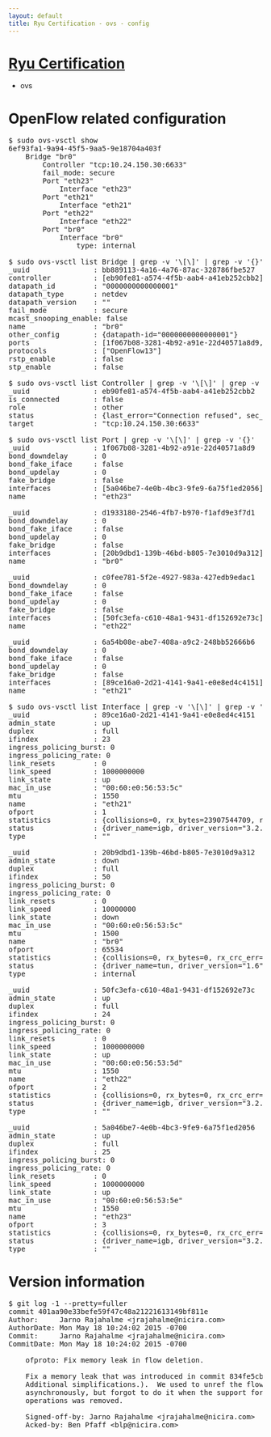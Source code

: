 ```yaml
---
layout: default
title: Ryu Certification - ovs - config
---
```

# [Ryu Certification](http://osrg.github.io/ryu/certification.html)
* ovs 

# OpenFlow related configuration
<pre>
$ sudo ovs-vsctl show
6ef93fa1-9a94-45f5-9aa5-9e18704a403f
    Bridge "br0"
        Controller "tcp:10.24.150.30:6633"
        fail_mode: secure
        Port "eth23"
            Interface "eth23"
        Port "eth21"
            Interface "eth21"
        Port "eth22"
            Interface "eth22"
        Port "br0"
            Interface "br0"
                type: internal

$ sudo ovs-vsctl list Bridge | grep -v '\[\]' | grep -v '{}'
_uuid               : bb889113-4a16-4a76-87ac-328786fbe527
controller          : [eb90fe81-a574-4f5b-aab4-a41eb252cbb2]
datapath_id         : "0000000000000001"
datapath_type       : netdev
datapath_version    : "<built-in>"
fail_mode           : secure
mcast_snooping_enable: false
name                : "br0"
other_config        : {datapath-id="0000000000000001"}
ports               : [1f067b08-3281-4b92-a91e-22d40571a8d9, 6a54b08e-abe7-408a-a9c2-248bb52666b6, c0fee781-5f2e-4927-983a-427edb9edac1, d1933180-2546-4fb7-b970-f1afd9e3f7d1]
protocols           : ["OpenFlow13"]
rstp_enable         : false
stp_enable          : false

$ sudo ovs-vsctl list Controller | grep -v '\[\]' | grep -v '{}'
_uuid               : eb90fe81-a574-4f5b-aab4-a41eb252cbb2
is_connected        : false
role                : other
status              : {last_error="Connection refused", sec_since_connect="677", sec_since_disconnect="2", state=BACKOFF}
target              : "tcp:10.24.150.30:6633"

$ sudo ovs-vsctl list Port | grep -v '\[\]' | grep -v '{}'
_uuid               : 1f067b08-3281-4b92-a91e-22d40571a8d9
bond_downdelay      : 0
bond_fake_iface     : false
bond_updelay        : 0
fake_bridge         : false
interfaces          : [5a046be7-4e0b-4bc3-9fe9-6a75f1ed2056]
name                : "eth23"

_uuid               : d1933180-2546-4fb7-b970-f1afd9e3f7d1
bond_downdelay      : 0
bond_fake_iface     : false
bond_updelay        : 0
fake_bridge         : false
interfaces          : [20b9dbd1-139b-46bd-b805-7e3010d9a312]
name                : "br0"

_uuid               : c0fee781-5f2e-4927-983a-427edb9edac1
bond_downdelay      : 0
bond_fake_iface     : false
bond_updelay        : 0
fake_bridge         : false
interfaces          : [50fc3efa-c610-48a1-9431-df152692e73c]
name                : "eth22"

_uuid               : 6a54b08e-abe7-408a-a9c2-248bb52666b6
bond_downdelay      : 0
bond_fake_iface     : false
bond_updelay        : 0
fake_bridge         : false
interfaces          : [89ce16a0-2d21-4141-9a41-e0e8ed4c4151]
name                : "eth21"

$ sudo ovs-vsctl list Interface | grep -v '\[\]' | grep -v '{}'
_uuid               : 89ce16a0-2d21-4141-9a41-e0e8ed4c4151
admin_state         : up
duplex              : full
ifindex             : 23
ingress_policing_burst: 0
ingress_policing_rate: 0
link_resets         : 0
link_speed          : 1000000000
link_state          : up
mac_in_use          : "00:60:e0:56:53:5c"
mtu                 : 1550
name                : "eth21"
ofport              : 1
statistics          : {collisions=0, rx_bytes=23907544709, rx_crc_err=0, rx_dropped=0, rx_errors=0, rx_frame_err=0, rx_over_err=0, rx_packets=15947709, tx_bytes=0, tx_dropped=0, tx_errors=0, tx_packets=0}
status              : {driver_name=igb, driver_version="3.2.10-k", firmware_version="2.10-9"}
type                : ""

_uuid               : 20b9dbd1-139b-46bd-b805-7e3010d9a312
admin_state         : down
duplex              : full
ifindex             : 50
ingress_policing_burst: 0
ingress_policing_rate: 0
link_resets         : 0
link_speed          : 10000000
link_state          : down
mac_in_use          : "00:60:e0:56:53:5c"
mtu                 : 1500
name                : "br0"
ofport              : 65534
statistics          : {collisions=0, rx_bytes=0, rx_crc_err=0, rx_dropped=0, rx_errors=0, rx_frame_err=0, rx_over_err=0, rx_packets=0, tx_bytes=0, tx_dropped=0, tx_errors=0, tx_packets=0}
status              : {driver_name=tun, driver_version="1.6", firmware_version="N/A"}
type                : internal

_uuid               : 50fc3efa-c610-48a1-9431-df152692e73c
admin_state         : up
duplex              : full
ifindex             : 24
ingress_policing_burst: 0
ingress_policing_rate: 0
link_resets         : 0
link_speed          : 1000000000
link_state          : up
mac_in_use          : "00:60:e0:56:53:5d"
mtu                 : 1550
name                : "eth22"
ofport              : 2
statistics          : {collisions=0, rx_bytes=0, rx_crc_err=0, rx_dropped=0, rx_errors=0, rx_frame_err=0, rx_over_err=0, rx_packets=0, tx_bytes=18036658515, tx_dropped=0, tx_errors=0, tx_packets=12028668}
status              : {driver_name=igb, driver_version="3.2.10-k", firmware_version="2.10-9"}
type                : ""

_uuid               : 5a046be7-4e0b-4bc3-9fe9-6a75f1ed2056
admin_state         : up
duplex              : full
ifindex             : 25
ingress_policing_burst: 0
ingress_policing_rate: 0
link_resets         : 0
link_speed          : 1000000000
link_state          : up
mac_in_use          : "00:60:e0:56:53:5e"
mtu                 : 1550
name                : "eth23"
ofport              : 3
statistics          : {collisions=0, rx_bytes=0, rx_crc_err=0, rx_dropped=0, rx_errors=0, rx_frame_err=0, rx_over_err=0, rx_packets=0, tx_bytes=1089174000, tx_dropped=0, tx_errors=0, tx_packets=726116}
status              : {driver_name=igb, driver_version="3.2.10-k", firmware_version="2.10-9"}
type                : ""
</pre>

# Version information
<pre>
$ git log -1 --pretty=fuller
commit 401aa90e33befe59f47c48a21221613149bf811e
Author:     Jarno Rajahalme &lt;jrajahalme@nicira.com&gt;
AuthorDate: Mon May 18 10:24:02 2015 -0700
Commit:     Jarno Rajahalme &lt;jrajahalme@nicira.com&gt;
CommitDate: Mon May 18 10:24:02 2015 -0700

    ofproto: Fix memory leak in flow deletion.
    
    Fix a memory leak that was introduced in commit 834fe5cb997b &#40;ofproto:
    Additional simplifications.&#41;.  We used to unref the flow
    asynchronously, but forgot to do it when the support for asynchronous
    operations was removed.
    
    Signed-off-by: Jarno Rajahalme &lt;jrajahalme@nicira.com&gt;
    Acked-by: Ben Pfaff &lt;blp@nicira.com&gt;
</pre>
